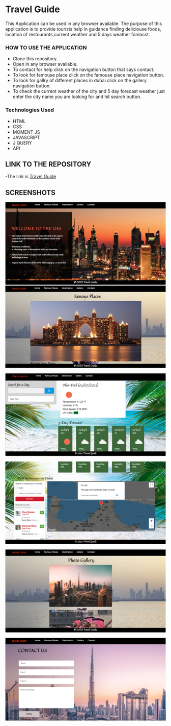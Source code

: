 # Travel Guide
This Application can be used in any browser available. The purpose of this application is to provide tourists help in guidance finding deliciouse foods, location of restourants,current weather and 5 days  weather foreacst.


### HOW TO USE THE APPLICATION
- Clone this repository.
- Open in any browser available.
- To contact for help click on the navigation button that says contact.
- To look for famouse place click on the famouse place navigation button.
- To look for gallry of different places in dubai click on the gallery navigation button.
- To check the current weather of the city and 5 day forecast weather just enter the city name you are looking for and hit search button.


### Technologies Used
- HTML
- CSS
- MOMENT JS
- JAVASCRIPT
- J QUERY
- API


## LINK TO THE REPOSITORY

-The link is [Travel Guide](https://github.com/NataliaSozontova/group_project)

## SCREENSHOTS
![groupProject index.html screen shot](image1.png)
![groupProject famousPlaces.html screen shot](image2.png)

![groupProject destination.html screen shot](image3.png)

![groupProject destination.html screen shot](image6.png)

![groupProject Gallery.html screen shot](image4.png)

![groupProject contact.html screen shot](image5.png)

